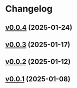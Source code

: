 # Changelog

## [v0.0.4](https://github.com/FelipeKobra/JMessenger/commits/v0.0.4) (2025-01-24)



## [v0.0.3](https://github.com/FelipeKobra/JMessenger/commits/v0.0.3) (2025-01-17)



## [v0.0.2](https://github.com/FelipeKobra/JMessenger/commits/v0.0.2) (2025-01-12)



## [v0.0.1](https://github.com/FelipeKobra/JMessenger/commits/v0.0.1) (2025-01-08)



